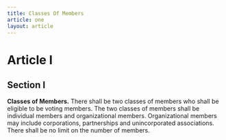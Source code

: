```yaml
---
title: Classes Of Members
article: one
layout: article
---
```

# Article I
## Section I

**Classes of Members.** There shall be two classes of members who shall be eligible to be voting members. The two classes of members shall be individual members and organizational members. Organizational members may include corporations, partnerships and unincorporated associations. There shall be no limit on the number of members.